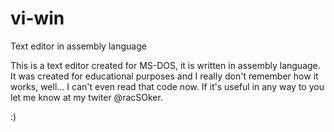 # vi-win
Text editor in assembly language


This is a text editor created for MS-DOS, it is written in assembly language.
It was created for educational purposes and I really don't remember how it works, well... I can't even read that code now.
 If it's useful in any way to you let me know at my twiter @racSOker.
 
 :)
